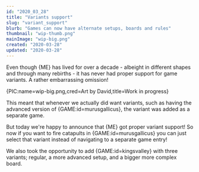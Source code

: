```yaml
---
id: "2020_03_28"
title: "Variants support"
slug: "variant_support"
blurb: "Games can now have alternate setups, boards and rules"
thumbnail: "wip-thumb.png"
mainImage: "wip-big.png"
created: "2020-03-28"
updated: "2020-03-28"
---
```


Even though {ME} has lived for over a decade - albeight in different shapes and through many rebirths - it has never had proper support for game variants. A rather embarrassing omission!

{PIC:name=wip-big.png,cred=Art by David,title=Work in progress}

This meant that whenever we actually did want variants, such as having the advanced version of {GAME:id=murusgallicus}, the variant was added as a separate game.

But today we're happy to announce that {ME} got proper variant support! So now if you want to fire catapults in {GAME:id=murusgallicus} you can just select that variant instead of navigating to a separate game entry!

We also took the opportunity to add {GAME:id=kingsvalley} with three variants; regular, a more advanced setup, and a bigger more complex board.
